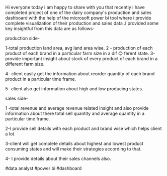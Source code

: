 Hi everyone today i am happy to share with you that recently i have completed project of one of the dairy company's production and sales dashboard with the help of the microsoft power bi tool where i provide complete visualization of their production and sales data .I provided some key insightful from this data are as follows-

production side-

1-total production land area, avg land area wise. 2 - production of each product of each brand in a particular farm size in a dif 😍 ferent state. 3- provide important insight about stock of every product of each brand in a different farm size.

4- client easily get the information about reorder quantity of each brand product in a particular time frame.

5- client also get information about high and low producing states.

sales side-

1 -total revenue and average revenue related insight and also provide information about there total sell quantity and average quantity in a particular time frame.

2-I provide sell details with each product and brand wise which helps client a lot.

3-client will get complete details about highest and lowest product consuming states and will make their strategies according to that.

4- I provide details about their sales channels also.

#data analyst
#power bi
#dashboard

